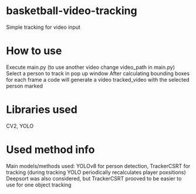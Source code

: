 # basketball-video-tracking
Simple tracking for video input

# How to use
Execute main.py (to use another video change video_path in main.py)
Select a person to track in pop up window
After calculating bounding boxes for each frame a code will generate a video tracked_video with the selected person marked

# Libraries used
CV2, YOLO

# Used method info
Main models/methods used: YOLOv8 for person detection, TrackerCSRT for tracking (during tracking YOLO periodically recalculates player poxsitions)
Deepsort was also considered, but TrackerCSRT prooved to be easier to use for one object tracking
